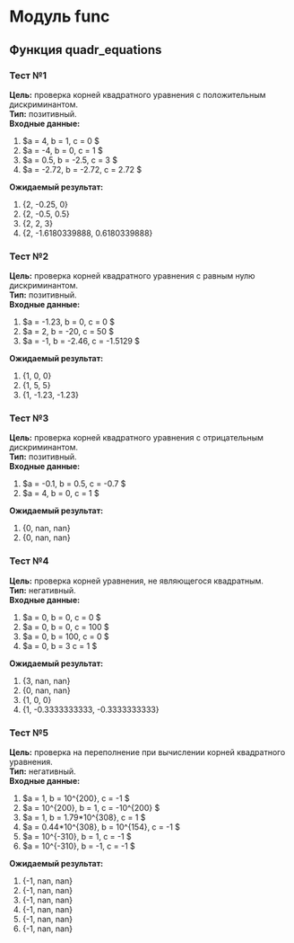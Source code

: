 # Модуль func
## Функция quadr_equations
### Тест №1
**Цель:** проверка корней квадратного уравнения с положительным дискриминантом.  
**Тип:** позитивный.  
**Входные данные:**
1. $a = 4, b = 1, c = 0 $  
2. $a = -4, b = 0, c = 1 $  
3. $a = 0.5, b = -2.5, c = 3 $  
4. $a = -2.72, b = -2.72, c = 2.72 $  


**Ожидаемый результат:**  
1. {2, -0.25, 0}  
2. {2, -0.5, 0.5}  
3. {2, 2, 3}  
4. {2, -1.6180339888, 0.6180339888}  
### Тест №2
**Цель:** проверка корней квадратного уравнения с равным нулю дискриминантом.  
**Тип:** позитивный.  
**Входные данные:**  
1. $a = -1.23, b = 0, c = 0 $  
2. $a = 2, b = -20, c = 50 $  
3. $a = -1, b = -2.46, c = -1.5129 $  


**Ожидаемый результат:**  
1. {1, 0, 0}  
2. {1, 5, 5}  
3. {1, -1.23, -1.23}  
### Тест №3
**Цель:** проверка корней квадратного уравнения с отрицательным дискриминантом.  
**Тип:** позитивный.  
**Входные данные:**  
1. $a = -0.1, b = 0.5, c = -0.7 $  
2. $a = 4, b = 0, c = 1 $  


**Ожидаемый результат:**  
1. {0, nan, nan}  
2. {0, nan, nan}  
### Тест №4
**Цель:** проверка корней уравнения, не являющегося квадратным.  
**Тип:** негативный.  
**Входные данные:**  
1. $a = 0, b = 0, c = 0 $  
2. $a = 0, b = 0, c = 100 $  
3. $a = 0, b = 100, c = 0 $  
4. $a = 0, b = 3 c = 1 $  


**Ожидаемый результат:**  
1. {3, nan, nan}  
2. {0, nan, nan}
3. {1, 0, 0}  
4. {1, -0.3333333333, -0.3333333333}  
### Тест №5
**Цель:** проверка на переполнение при вычислении корней квадратного уравнения.  
**Тип:** негативный.  
**Входные данные:**  
1. $a = 1, b = 10^{200}, c = -1 $  
2. $a = 10^{200}, b = 1, c = -10^{200} $  
3. $a = 1, b = 1.79*10^{308}, c = 1 $  
4. $a = 0.44*10^{308}, b = 10^{154}, c = -1 $  
5. $a = 10^{-310}, b = 1, c = -1 $  
6. $a = 10^{-310}, b = -1, c = -1 $  


**Ожидаемый результат:**
1. {-1, nan, nan}  
2. {-1, nan, nan} 
3. {-1, nan, nan}   
4. {-1, nan, nan}  
5. {-1, nan, nan}  
6. {-1, nan, nan}  
